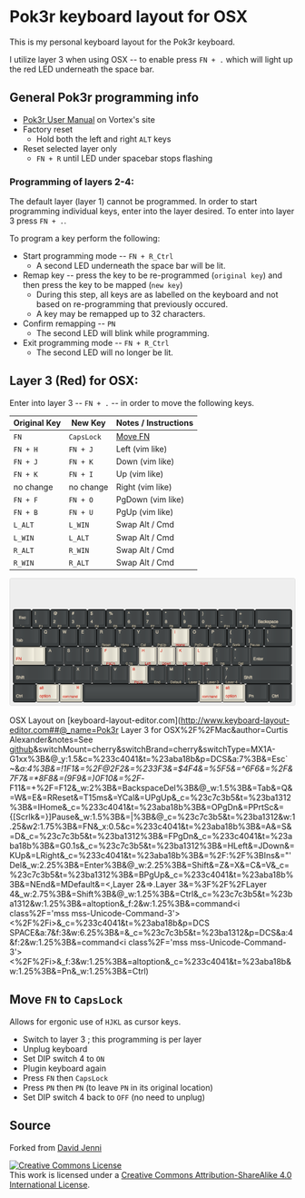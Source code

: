 # Pok3r keyboard layout for OSX
This is my personal keyboard layout for the Pok3r keyboard.

I utilize layer 3 when using OSX -- to enable press `FN + .` which will light up the red LED underneath the space bar.

## General Pok3r programming info
* [Pok3r User Manual](http://www.vortexgear.tw/db/upload/webdata4/6vortex_20166523361966663.pdf) on Vortex's site
* Factory reset
  * Hold both the left and right `ALT` keys
* Reset selected layer only
  * `FN + R` until LED under spacebar stops flashing

### Programming of layers 2-4:
The default layer (layer 1) cannot be programmed.  In order to start programming individual keys, enter into the layer desired.  To enter into layer 3 press `FN + .`.

To program a key perform the following:
* Start programming mode -- `FN + R_Ctrl`
  * A second LED underneath the space bar will be lit.
* Remap key -- press the key to be re-programmed (`original key`) and then press the key to be mapped (`new key`)
  * During this step, all keys are as labelled on the keyboard and not based on re-programming that previously occured.
  * A key may be remapped up to 32 characters.
* Confirm remapping -- `PN`
  * The second LED will blink while programming.
* Exit programming mode -- `FN + R_Ctrl`
  * The second LED will no longer be lit.

## Layer 3 (Red) for OSX:
Enter into layer 3 -- `FN + .` -- in order to move the following keys.

| Original Key | New Key    | Notes / Instructions |
|--------------|------------|----------------------|
| `FN`         | `CapsLock` | [Move FN](#Move_FN)  |
| `FN + H`     | `FN + J`   | Left (vim like)      |
| `FN + J`     | `FN + K`   | Down (vim like)      |
| `FN + K`     | `FN + I`   | Up (vim like)        |
| no change    | no change  | Right (vim like)     |
| `FN + F`     | `FN + O`   | PgDown (vim like)    |
| `FN + B`     | `FN + U`   | PgUp (vim like)      |
| `L_ALT`      | `L_WIN`    | Swap Alt / Cmd       |
| `L_WIN`      | `L_ALT`    | Swap Alt / Cmd       |
| `R_ALT`      | `R_WIN`    | Swap Alt / Cmd       |
| `R_WIN`      | `R_ALT`    | Swap Alt / Cmd       |


![OSX layout](img/layout-osx.png)

OSX Layout on [keyboard-layout-editor.com](http://www.keyboard-layout-editor.com##@_name=Pok3r Layer 3 for OSX%2F%2FMac&author=Curtis Alexander&notes=See [github](https%2F:%2F%2F%2F%2Fgithub.com%2F%2Fcurtisalexander%2F%2Fpok3r-layouts)&switchMount=cherry&switchBrand=cherry&switchType=MX1A-G1xx%3B&@_y:1.5&c=%233c4041&t=%23aba18b&p=DCS&a:7%3B&=Esc` ~&_a:4%3B&=!1F1&=%2F@2F2&=%233F3&=$4F4&=%5F5&=^6F6&=%2F&7F7&=*8F8&=(9F9&=)0F10&=%2F_-F11&=+%2F=F12&_w:2%3B&=BackspaceDel%3B&@_w:1.5%3B&=Tab&=Q&=W&=E&=RReset&=T15ms&=YCal&=UPgUp&_c=%23c7c3b5&t=%23ba1312%3B&=IHome&_c=%233c4041&t=%23aba18b%3B&=OPgDn&=PPrtSc&={[Scrlk&=}]Pause&_w:1.5%3B&=|\%3B&@_c=%23c7c3b5&t=%23ba1312&w:1.25&w2:1.75%3B&=FN&_x:0.5&c=%233c4041&t=%23aba18b%3B&=A&=S&=D&_c=%23c7c3b5&t=%23ba1312%3B&=FPgDn&_c=%233c4041&t=%23aba18b%3B&=G0.1s&_c=%23c7c3b5&t=%23ba1312%3B&=HLeft&=JDown&=KUp&=LRight&_c=%233c4041&t=%23aba18b%3B&=%2F:%2F%3BIns&="'Del&_w:2.25%3B&=Enter%3B&@_w:2.25%3B&=Shift&=Z&=X&=C&=V&_c=%23c7c3b5&t=%23ba1312%3B&=BPgUp&_c=%233c4041&t=%23aba18b%3B&=NEnd&=MDefault&=<,Layer 2&=>.Layer 3&=%3F%2F%2FLayer 4&_w:2.75%3B&=Shift%3B&@_w:1.25%3B&=Ctrl&_c=%23c7c3b5&t=%23ba1312&w:1.25%3B&=altoption&_f:2&w:1.25%3B&=command<i class%2F='mss mss-Unicode-Command-3'><%2F%2Fi>&_c=%233c4041&t=%23aba18b&p=DCS SPACE&a:7&f:3&w:6.25%3B&=&_c=%23c7c3b5&t=%23ba1312&p=DCS&a:4&f:2&w:1.25%3B&=command<i class%2F='mss mss-Unicode-Command-3'><%2F%2Fi>&_f:3&w:1.25%3B&=altoption&_c=%233c4041&t=%23aba18b&w:1.25%3B&=Pn&_w:1.25%3B&=Ctrl)


## <a name="Move_FN"></a>Move `FN` to `CapsLock`
Allows for ergonic use of `HJKL` as cursor keys.

* Switch to layer 3 ; this programming is per layer
* Unplug keyboard
* Set DIP switch 4 to `ON`
* Plugin keyboard again
* Press `FN` then `CapsLock`
* Press `PN` then `PN` (to leave `PN` in its original location)
* Set DIP switch 4 back to `OFF` (no need to unplug)

## Source
Forked from [David Jenni](https://github.com/davidjenni/pok3r-layouts)
 
<a rel="license" href="http://creativecommons.org/licenses/by-sa/4.0/"><img alt="Creative Commons License" style="border-width:0" src="https://i.creativecommons.org/l/by-sa/4.0/88x31.png" /></a><br />This work is licensed under a <a rel="license" href="http://creativecommons.org/licenses/by-sa/4.0/">Creative Commons Attribution-ShareAlike 4.0 International License</a>.

